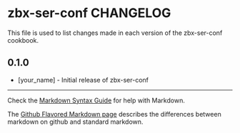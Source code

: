 zbx-ser-conf CHANGELOG
======================

This file is used to list changes made in each version of the zbx-ser-conf cookbook.

0.1.0
-----
- [your_name] - Initial release of zbx-ser-conf

- - -
Check the [Markdown Syntax Guide](http://daringfireball.net/projects/markdown/syntax) for help with Markdown.

The [Github Flavored Markdown page](http://github.github.com/github-flavored-markdown/) describes the differences between markdown on github and standard markdown.
